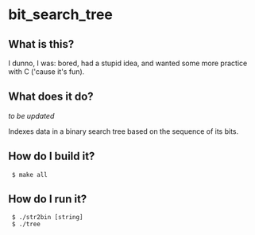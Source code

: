 # bit_search_tree

## What is this?
I dunno, I was: bored, had a stupid idea, and wanted some more practice with C ('cause it's fun).

## What does it do?
*to be updated*

Indexes data in a binary search tree based on the sequence of its bits.

## How do I build it?
```
 $ make all
```

## How do I run it?
```
 $ ./str2bin [string]
 $ ./tree
```
